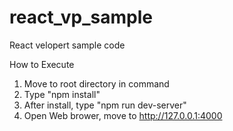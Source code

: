 # react_vp_sample
React velopert sample code

How to Execute
1. Move to root directory in command
2. Type "npm install"
3. After install, type "npm run dev-server"
4. Open Web brower, move to http://127.0.0.1:4000
